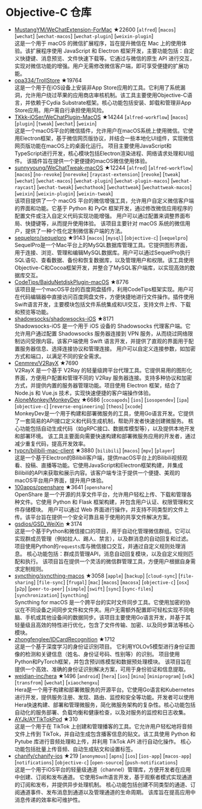 # Objective-C 仓库

- [MustangYM/WeChatExtension-ForMac](https://github.com/MustangYM/WeChatExtension-ForMac) ★22600 [`alfred`] [`macos`] [`wechat`] [`wechat-macos`] [`wechat-plugin`] [`weixin-plugin`]  
  这是一个用于 macOS 的微信扩展程序，旨在提升微信在 Mac 上的使用体验。该扩展程序使用 JavaScript 和 Electron 框架开发，主要功能包括：自定义快捷键、消息预览、文件快速下载等。它通过与微信的原生 API 进行交互，实现对微信功能的增强。用户无需修改微信客户端，即可享受便捷的扩展功能。
- [opa334/TrollStore](https://github.com/opa334/TrollStore) ★19764  
  这是一个用于在iOS设备上安装非App Store应用的工具。它利用了系统漏洞，允许用户绕过苹果的应用商店审核机制。该工具主要使用Objective-C语言，并依赖于Cydia Substrate框架。核心功能包括安装、卸载和管理非App Store应用。用户需自行承担使用风险。
- [TKkk-iOSer/WeChatPlugin-MacOS](https://github.com/TKkk-iOSer/WeChatPlugin-MacOS) ★14244 [`alfred-workflow`] [`macos`] [`plugin`] [`tweak`] [`wechat`] [`weixin`]  
  这是一个macOS平台的微信插件，允许用户在macOS系统上使用微信。它使用Electron框架，基于微信网页版协议，并结合一些本地化UI组件，实现微信网页版功能在macOS上的桌面化运行。  项目主要使用JavaScript和TypeScript进行开发，核心模块包括Electron渲染进程、网络请求处理和UI组件。  该插件旨在提供一个更便捷的macOS微信使用体验。
- [sunnyyoung/WeChatTweak-macOS](https://github.com/sunnyyoung/WeChatTweak-macOS) ★12244 [`alfred`] [`alfred-workflow`] [`macos`] [`no-revoke`] [`norevoke`] [`raycast-extension`] [`revoke`] [`tweak`] [`wechat`] [`wechat-macos`] [`wechat-plugin`] [`wechat-plugin-macos`] [`wechat-raycast`] [`wechat-tweak`] [`wechathook`] [`wechattweak`] [`wechattweak-macos`] [`weixin`] [`weixin-plugin`] [`weixin-tweak`]  
  该项目提供了一个 macOS 平台的微信增强工具，允许用户自定义微信客户端的界面和功能。它基于 Python 和 PyQt 框架开发，通过修改微信应用程序的配置文件或注入自定义代码实现功能增强。  用户可以通过配置来调整界面布局、快捷键等，从而提升使用体验。  该项目主要针对 macOS 系统的微信用户，提供了一种个性化定制微信客户端的方法。
- [sequelpro/sequelpro](https://github.com/sequelpro/sequelpro) ★9143 [`macos`] [`mysql`] [`objective-c`] [`sequelpro`]  
  SequelPro是一个Mac平台上的MySQL数据库管理工具。它提供图形界面，用于连接、浏览、管理和编辑MySQL数据库。用户可以通过SequelPro执行SQL语句、查看数据、备份和恢复数据库，以及管理用户和权限。该工具使用Objective-C和Cocoa框架开发，并整合了MySQL客户端库，以实现高效的数据库交互。
- [CodeTips/BaiduNetdiskPlugin-macOS](https://github.com/CodeTips/BaiduNetdiskPlugin-macOS) ★8776  
  该项目是一个macOS平台的百度网盘插件，利用CodeTips框架实现。用户可在代码编辑器中直接访问百度网盘文件，方便快捷地进行文件操作。插件使用Swift语言开发，主要模块包括文件系统集成和UI交互，支持文件上传、下载和预览等功能。
- [shadowsocks/shadowsocks-iOS](https://github.com/shadowsocks/shadowsocks-iOS) ★8171  
  Shadowsocks-iOS 是一个用于 iOS 设备的 Shadowsocks 代理客户端。它允许用户通过配置 Shadowsocks 服务器连接到 VPN 服务，从而绕过网络限制访问受限内容。该客户端使用 Swift 语言开发，并提供了直观的界面用于配置服务器信息、选择连接协议和管理连接。  用户可以自定义连接参数，如加密方式和端口，以满足不同的安全需求。
- [Cenmrev/V2RayX](https://github.com/Cenmrev/V2RayX) ★7690  
  V2RayX 是一个基于 V2Ray 的轻量级跨平台代理工具。它提供易用的图形化界面，方便用户配置和管理不同的 V2Ray 服务器连接。支持多种协议和加密方式，并提供内置的服务器管理功能。项目使用 Electron 框架，结合了 Node.js 和 Vue.js 技术，实现快速便捷的客户端操作体验。
- [AloneMonkey/MonkeyDev](https://github.com/AloneMonkey/MonkeyDev) ★6686 [`cocoapods`] [`ios`] [`iosopendev`] [`ipa`] [`objective-c`] [`reverse-engineering`] [`theos`] [`xcode`]  
  MonkeyDev是一个用于构建和部署微服务的工具，使用Go语言开发。它提供了一套简易的API接口定义和代码生成机制，帮助开发者快速创建微服务。  核心功能包括自动生成代码（如gRPC接口、数据库模型等），以及提供本地开发和部署环境。  该工具主要面向需要快速构建和部署微服务应用的开发者，通过减少重复代码，提高开发效率。
- [typcn/bilibili-mac-client](https://github.com/typcn/bilibili-mac-client) ★3880 [`bilibili`] [`macos`] [`mpv`] [`player`]  
  这是一个基于Electron的Bilibili客户端，提供macOS平台上的Bilibili视频观看、投稿、直播等功能。它使用JavaScript和Electron框架构建，并集成Bilibili的API来获取和展示内容。该客户端专注于提供一个便捷、美观的macOS平台用户界面，提升用户体验。
- [100apps/openshare](https://github.com/100apps/openshare) ★3641 [`openshare`]  
  OpenShare 是一个开源的共享文件平台，允许用户轻松上传、下载和管理各种文件。它使用 Python 和 Flask 框架构建，并包含用户认证、权限管理和文件存储模块。  用户可以通过 Web 界面进行操作，并支持不同类型的文件上传。该平台旨在提供一个安全可靠且易于使用的共享文件解决方案。
- [gsdios/GSD_WeiXin](https://github.com/gsdios/GSD_WeiXin) ★3174  
  这是一个基于Python和微信接口的项目，用于自动化管理微信群组。它可以实现群成员管理（例如拉人、踢人、禁言），以及群消息的自动回复和过滤。项目使用Python的`requests`库与微信接口交互，并通过自定义规则处理消息。  核心功能包括：群成员管理API，消息自动回复模块，以及自定义规则匹配和执行。  该项目旨在提供一个灵活的微信群管理工具，方便用户根据自身需求定制规则。
- [syncthing/syncthing-macos](https://github.com/syncthing/syncthing-macos) ★3058 [`apple`] [`backup`] [`cloud-sync`] [`file-sharing`] [`file-sync`] [`frugal`] [`mac`] [`macos`] [`macosx`] [`objective-c`] [`osx`] [`p2p`] [`peer-to-peer`] [`simple`] [`swift`] [`sync`] [`sync-files`] [`synchronization`] [`syncthing`]  
  Syncthing for macOS 是一个跨平台的实时文件同步工具。它使用加密的协议在不同设备之间同步文件和文件夹。用户无需额外配置即可轻松实现不同电脑、手机或其他设备间的数据同步。该项目主要使用Go语言开发，并基于其轻量级且高效的特性进行优化，包含了文件传输、加密、以及同步算法等核心模块。
- [zhongfenglee/IDCardRecognition](https://github.com/zhongfenglee/IDCardRecognition) ★1712  
  这是一个基于深度学习的身份证识别项目。  它利用YOLOv5模型进行身份证图像的检测和关键信息（姓名、身份证号码、性别等）的识别。  项目使用Python和PyTorch框架，并包含预训练模型和数据预处理模块。  该项目旨在提供一个高效、准确的身份证识别解决方案，可用于身份验证和信息提取。
- [weidian-inc/hera](https://github.com/weidian-inc/hera) ★1496 [`android`] [`hera`] [`ios`] [`mina`] [`miniprogram`] [`sdk`] [`transfrom`] [`wechat`] [`xiaochengxu`]  
  Hera是一个用于构建和部署微服务的开源平台。它使用Go语言和Kubernetes进行开发，提供服务注册、发现、路由、监控和安全等功能。开发者可以使用Hera快速构建、部署和管理微服务，简化微服务架构的复杂性。核心功能包括自动化的服务部署、负载均衡和健康检查，以及对服务的监控和日志收集。
- [AYJk/AYTikTokPod](https://github.com/AYJk/AYTikTokPod) ★310  
  这是一个用于在 TikTok 上创建和管理播客的工具。它允许用户轻松地将音频文件上传到 TikTok，并自动生成包含播客信息的贴文。该工具使用 Python 和 Pytube 库进行音频处理和上传，并利用 TikTok API 进行自动化操作。  核心功能包括批量上传音频、自动生成贴文和设置标签。
- [chanify/chanify-ios](https://github.com/chanify/chanify-ios) ★219 [`anonymous`] [`apns`] [`ios`] [`ios-app`] [`macos-app`] [`notifications`] [`objective-c`] [`open-source`] [`push-notifications`]  
  这是一个用于iOS平台的轻量级通道（channel）管理库，方便开发者在应用中创建、订阅和发布通道。  它使用Swift语言开发，基于观察者模式实现通道的订阅和发布，并提供异步处理机制。  核心功能包括创建不同类型的通道、订阅通道事件、发布消息到通道以及管理通道的生命周期。  该库旨在提高应用中消息传递的效率和可维护性。
